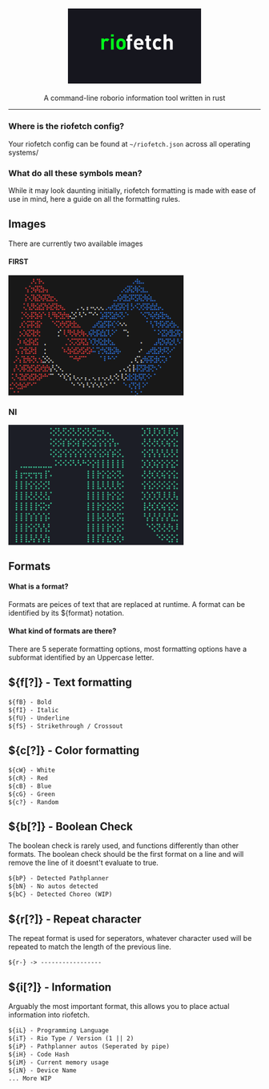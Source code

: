 <h3 align="center"><img src="./assets/riofetch.png" alt="logo" height="150px"></h3>
<p align="center">A command-line roborio information tool written in rust </p>

***

### Where is the riofetch config?
Your riofetch config can be found at `~/riofetch.json` across all operating systems/

### What do all these symbols mean?
While it may look daunting initially, riofetch formatting is made with ease of use in mind, here a guide on all the formatting rules.

## Images
There are currently two available images
#### FIRST
<img src="./assets/second_ex.png" alt="riofetch" align="center" height="240px" width="350px">

### NI
<img src="./assets/first_ex.png" alt="riofetch" align="center" height="240px" width="350px">

## Formats

#### What is a format?
Formats are peices of text that are replaced at runtime. A format can be identified by its ${format} notation.

#### What kind of formats are there?
There are 5 seperate formatting options, most formatting options have a subformat identified by an Uppercase letter.

## ${f[?]} - Text formatting
    ${fB} - Bold
    ${fI} - Italic
    ${fU} - Underline
    ${fS} - Strikethrough / Crossout

## ${c[?]} - Color formatting
    ${cW} - White
    ${cR} - Red
    ${cB} - Blue
    ${cG} - Green
    ${c?} - Random

## ${b[?]} - Boolean Check
The boolean check is rarely used, and functions differently than other formats. The boolean check should be the first format on a line and will remove the line of it doesnt't evaluate to true.

    ${bP} - Detected Pathplanner
    ${bN} - No autos detected
    ${bC} - Detected Choreo (WIP)

## ${r[?]} - Repeat character
The repeat format is used for seperators, whatever character used will be repeated to match the length of the previous line.

    ${r-} -> -----------------

## ${i[?]} - Information
Arguably the most important format, this allows you to place actual information into riofetch.

    ${iL} - Programming Language
    ${iT} - Rio Type / Version (1 || 2)
    ${iP} - Pathplanner autos (Seperated by pipe)
    ${iH} - Code Hash
    ${iM} - Current memory usage
    ${iN} - Device Name
    ... More WIP
